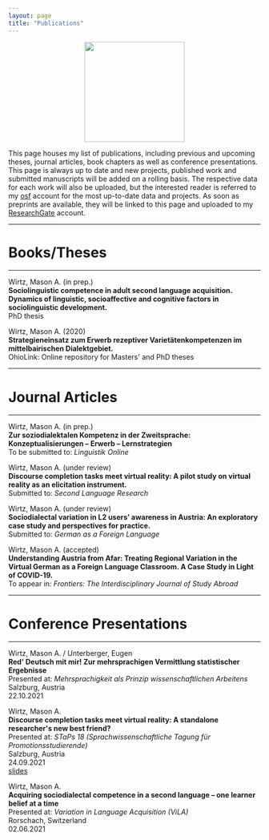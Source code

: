 ```yaml
---
layout: page
title: "Publications"
---
```


<p align="center">
  <img width="200" height="200" src="/IMG_6441-modified.png">
</p>

This page houses my list of publications, including previous and upcoming theses, journal articles, book chapters as well as conference presentations. This page is always up to date and new projects, published work and submitted manuscripts will be added on a rolling basis. The respective data for each work will also be uploaded, but the interested reader is referred to my [osf](https://osf.io/gn4m7/) account for the most up-to-date data and projects. As soon as preprints are available, they will be linked to this page and uploaded to my [ResearchGate](https://www.researchgate.net/profile/Mason-Wirtz) account.  

----------------
# Books/Theses
----------------

Wirtz, Mason A. (in prep.) <br> **Sociolinguistic competence in adult second language acquisition. Dynamics of linguistic, socioaffective and cognitive factors in sociolinguistic development.** <br> PhD thesis

Wirtz, Mason A. (2020) <br> **Strategieneinsatz zum Erwerb rezeptiver Varietätenkompetenzen im mittelbairischen Dialektgebiet.** <br> OhioLink: Online repository for Masters' and PhD theses

----------------
# Journal Articles
----------------

Wirtz, Mason A. (in prep.) <br> **Zur soziodialektalen Kompetenz in der Zweitsprache: Konzeptualisierungen – Erwerb – Lernstrategien** <br> To be submitted to: *Linguistik Online*

Wirtz, Mason A. (under review) <br> **Discourse completion tasks meet virtual reality: A pilot study on virtual reality as an elicitation instrument.** <br> Submitted to: *Second Language Research*

Wirtz, Mason A. (under review) <br> **Sociodialectal variation in L2 users’ awareness in Austria: An exploratory case study and perspectives for practice.** <br> Submitted to: *German as a Foreign Language* 

Wirtz, Mason A. (accepted) <br> **Understanding Austria from Afar: Treating Regional Variation in the Virtual German as a Foreign Language Classroom. A Case Study in Light of COVID-19.** <br> To appear in: *Frontiers: The Interdisciplinary Journal of Study Abroad*

----------------
# Conference Presentations
----------------

Wirtz, Mason A. / Unterberger, Eugen <br> **Red' Deutsch mit mir! Zur mehrsprachigen Vermittlung statistischer Ergebnisse** <br> Presented at: *Mehrsprachigkeit als Prinzip wissenschaftlichen Arbeitens* <br> Salzburg, Austria <br> 22.10.2021

Wirtz, Mason A. <br> **Discourse completion tasks meet virtual reality: A standalone researcher's new best friend?** <br> Presented at: *STaPs 18 (Sprachwissenschaftliche Tagung für Promotionsstudierende)* <br> Salzburg, Austria <br> 24.09.2021 <br> [slides](/publications/DiscourseCompletionTasksMeetVirtualReality.pdf)

Wirtz, Mason A. <br> **Acquiring sociodialectal competence in a second language – one learner belief at a time** <br> Presented at: *Variation in Language Acquisition (ViLA)* <br> Rorschach, Switzerland <br> 02.06.2021







